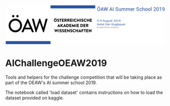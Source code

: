![OeAW AI Summer School](header_summerschool.png)

# AIChallengeOEAW2019
Tools and helpers for the challenge competition that will be taking place as part of the OEAW's AI summer school 2019.

The notebook called 'load dataset' contains instructions on how to load the dataset provided on kaggle.
